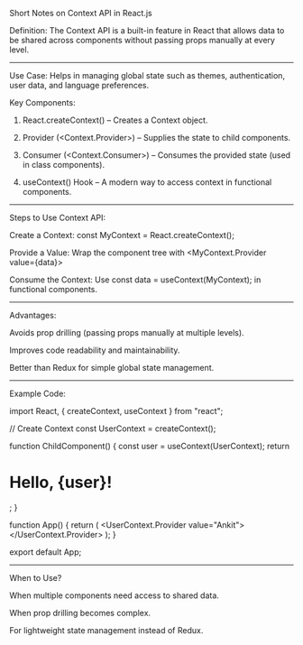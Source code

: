 Short Notes on Context API in React.js

Definition:
The Context API is a built-in feature in React that allows data to be shared across components without passing props manually at every level.


*************************


Use Case:
Helps in managing global state such as themes, authentication, user data, and language preferences.

Key Components:

1. React.createContext() – Creates a Context object.

2. Provider (<Context.Provider>) – Supplies the state to child components.

3. Consumer (<Context.Consumer>) – Consumes the provided state (used in class components).

4. useContext() Hook – A modern way to access context in functional components.

***************************

Steps to Use Context API:

Create a Context: const MyContext = React.createContext();

Provide a Value: Wrap the component tree with <MyContext.Provider value={data}>

Consume the Context: Use const data = useContext(MyContext); in functional components.

*************************** 

Advantages:

Avoids prop drilling (passing props manually at multiple levels).

Improves code readability and maintainability.

Better than Redux for simple global state management.


****************************
Example Code:

import React, { createContext, useContext } from "react";

// Create Context
const UserContext = createContext();

function ChildComponent() {
    const user = useContext(UserContext);
    return <h1>Hello, {user}!</h1>;
}

function App() {
    return (
        <UserContext.Provider value="Ankit">
            <ChildComponent />
        </UserContext.Provider>
    );
}

export default App;


****************************


When to Use?

When multiple components need access to shared data.

When prop drilling becomes complex.

For lightweight state management instead of Redux.








